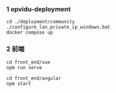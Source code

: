 ### 1 opvidu-deployment

```
cd ./deployment/community
./configure_lan_private_ip_windows.bat
docker compose up
```

### 2 前端

```
cd front_end/vue
npm run serve
```

```
cd front_end/angular
npm start
```
